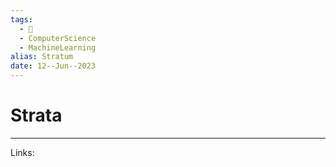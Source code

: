 ```yaml
---
tags:
  - 🌱
  - ComputerScience
  - MachineLearning
alias: Stratum
date: 12--Jun--2023
---
```


# Strata



---
Links: 